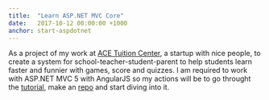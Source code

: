 ```yaml
---
title:  "Learn ASP.NET MVC Core"
date:   2017-10-12 00:00:00 +1000
anchor: start-aspdotnet
---
```

As a project of my work at [ACE Tuition Center](http://acetuitioncentre.com.au/), a startup with nice people, to create a system for school-teacher-student-parent to help students learn faster and funnier with games, score and quizzes. I am required to work with ASP.NET MVC 5 with AngularJS so my actions will be to go throught the [tutorial](https://docs.microsoft.com/en-us/aspnet/core/tutorials/first-mvc-app-xplat/start-mvc), make an [repo](https://github.com/iamstevendao/hello-world-dotnet) and start diving into it.